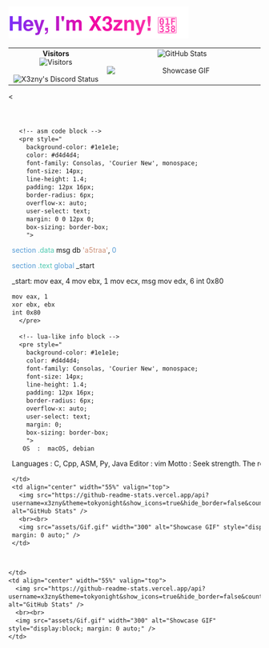 <h2 style="display: flex; align-items: center; gap: 6px;">
  <a href="https://github.com/x3zny" style="display: inline-flex; align-items: center;">
    <img src="https://raw.githubusercontent.com/X3zny/X3zny/main/assets/name.svg" alt="X3zny" style="display: block;" />
  </a>
</h2>

<table>
  <tr>
    <td align="center" width="50%" valign="top">
      <strong>Visitors</strong><br>
      <img src="https://count.getloli.com/@:X3zny?name=%3AX3zny&theme=rule34&padding=7&offset=0&align=top&scale=1&pixelated=1&darkmode=auto" alt="Visitors" /><br><br>
      <img src="https://lanyard.cnrad.dev/api/1114950232426422342?theme=dark&animated=true&hideDiscrim=true&borderRadius=25px&idleMessage=Not%20doing%20much..." alt="X3zny's Discord Status" />
    </td>
    <td align="center" width="50%" valign="top">
      <img src="https://github-readme-stats.vercel.app/api?username=x3zny&theme=tokyonight&show_icons=true&hide_border=false&count_private=true" alt="GitHub Stats" />
      <br><br>
      <img src="assets/Gif.gif" width="300" alt="Showcase GIF" style="display:block; margin: 0 auto;" />
    </td>
  </tr>
</table>

<<table style="width: 100%; margin-top: 24px; border-collapse: separate; border-spacing: 0 12px;">
  <tr>
    <td align="left" width="45%" valign="top" style="padding-right: 16px;">

      <!-- asm code block -->
      <pre style="
        background-color: #1e1e1e;
        color: #d4d4d4;
        font-family: Consolas, 'Courier New', monospace;
        font-size: 14px;
        line-height: 1.4;
        padding: 12px 16px;
        border-radius: 6px;
        overflow-x: auto;
        user-select: text;
        margin: 0 0 12px 0;
        box-sizing: border-box;
        ">
<span style="color:#569CD6;">section</span> <span style="color:#4EC9B0;">.data</span>
    msg db <span style="color:#CE9178;">'a5traa'</span>, <span style="color:#569CD6;">0</span>

<span style="color:#569CD6;">section</span> <span style="color:#4EC9B0;">.text</span>
    <span style="color:#569CD6;">global</span> _start

_start:
    mov eax, 4
    mov ebx, 1
    mov ecx, msg
    mov edx, 6
    int 0x80

    mov eax, 1
    xor ebx, ebx
    int 0x80
      </pre>

      <!-- lua-like info block -->
      <pre style="
        background-color: #1e1e1e;
        color: #d4d4d4;
        font-family: Consolas, 'Courier New', monospace;
        font-size: 14px;
        line-height: 1.4;
        padding: 12px 16px;
        border-radius: 6px;
        overflow-x: auto;
        user-select: text;
        margin: 0;
        box-sizing: border-box;
        ">
       OS  :  macOS, debian
Languages  :  C, Cpp, ASM, Py, Java
   Editor  :  vim
    Motto  :  Seek strength. The rest will follow.
      </pre>

    </td>
    <td align="center" width="55%" valign="top">
      <img src="https://github-readme-stats.vercel.app/api?username=x3zny&theme=tokyonight&show_icons=true&hide_border=false&count_private=true" alt="GitHub Stats" />
      <br><br>
      <img src="assets/Gif.gif" width="300" alt="Showcase GIF" style="display:block; margin: 0 auto;" />
    </td>
  </tr>
</table>

    </td>
    <td align="center" width="55%" valign="top">
      <img src="https://github-readme-stats.vercel.app/api?username=x3zny&theme=tokyonight&show_icons=true&hide_border=false&count_private=true" alt="GitHub Stats" />
      <br><br>
      <img src="assets/Gif.gif" width="300" alt="Showcase GIF" style="display:block; margin: 0 auto;" />
    </td>
  </tr>
</table>
